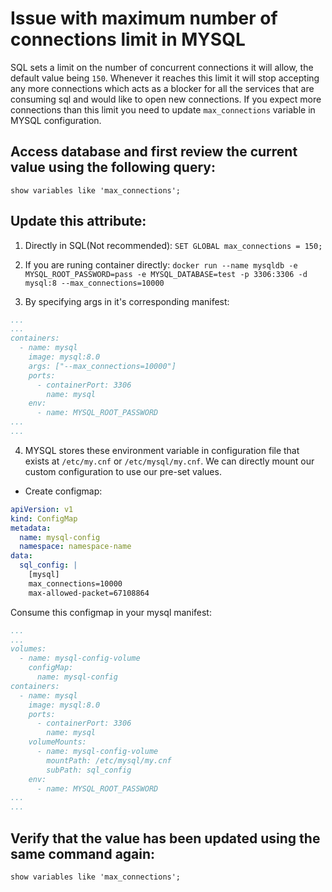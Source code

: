 # Issue with maximum number of connections limit in MYSQL

SQL sets a limit on the number of concurrent connections it will allow, the default value being `150`. Whenever it reaches
this limit it will stop accepting any more connections which acts as a blocker for all the services that are consuming sql
and would like to open new connections. If you expect more connections than this limit you need to update `max_connections` 
variable in MYSQL configuration.

## Access database and first review the current value using the following query: 
`show variables like 'max_connections';`

## Update this attribute:
1. Directly in SQL(Not recommended):
`SET GLOBAL max_connections = 150;`

2. If you are runing container directly:
`docker run --name mysqldb -e MYSQL_ROOT_PASSWORD=pass -e MYSQL_DATABASE=test -p 3306:3306 -d mysql:8 --max_connections=10000`

3. By specifying args in it's corresponding manifest:

```yaml
...
...
containers:
  - name: mysql
    image: mysql:8.0
    args: ["--max_connections=10000"]
    ports:
      - containerPort: 3306
        name: mysql
    env:
      - name: MYSQL_ROOT_PASSWORD
...
...
```

4. MYSQL stores these environment variable in configuration file that exists at `/etc/my.cnf` or `/etc/mysql/my.cnf`.
We can directly mount our custom configuration to use our pre-set values.

* Create configmap:

```yaml
apiVersion: v1
kind: ConfigMap
metadata:
  name: mysql-config
  namespace: namespace-name
data:
  sql_config: |
    [mysql]
    max_connections=10000
    max-allowed-packet=67108864
```

Consume this configmap in your mysql manifest:

```yaml
...
...
volumes:
  - name: mysql-config-volume
    configMap:
      name: mysql-config
containers:
  - name: mysql
    image: mysql:8.0
    ports:
      - containerPort: 3306
        name: mysql
    volumeMounts:
      - name: mysql-config-volume
        mountPath: /etc/mysql/my.cnf
        subPath: sql_config
    env:
      - name: MYSQL_ROOT_PASSWORD
...
...
```


## Verify that the value has been updated using the same command again:
`show variables like 'max_connections';`
